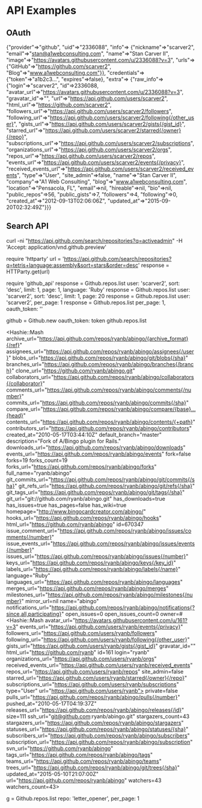 # API Examples

## OAuth


{"provider"=>"github",
 "uid"=>"2336088",
 "info"=>
  {"nickname"=>"scarver2",
   "email"=>"stan@a1webconsulting.com",
   "name"=>"Stan Carver II",
   "image"=>"https://avatars.githubusercontent.com/u/2336088?v=3",
   "urls"=>
    {"GitHub"=>"https://github.com/scarver2", "Blog"=>"www.a1webconsulting.com"}},
 "credentials"=>
  {"token"=>"a1b2c3...", "expires"=>false},
 "extra"=>
  {"raw_info"=>
    {"login"=>"scarver2",
     "id"=>2336088,
     "avatar_url"=>"https://avatars.githubusercontent.com/u/2336088?v=3",
     "gravatar_id"=>"",
     "url"=>"https://api.github.com/users/scarver2",
     "html_url"=>"https://github.com/scarver2",
     "followers_url"=>"https://api.github.com/users/scarver2/followers",
     "following_url"=>"https://api.github.com/users/scarver2/following{/other_user}",
     "gists_url"=>"https://api.github.com/users/scarver2/gists{/gist_id}",
     "starred_url"=>"https://api.github.com/users/scarver2/starred{/owner}{/repo}",
     "subscriptions_url"=>"https://api.github.com/users/scarver2/subscriptions",
     "organizations_url"=>"https://api.github.com/users/scarver2/orgs",
     "repos_url"=>"https://api.github.com/users/scarver2/repos",
     "events_url"=>"https://api.github.com/users/scarver2/events{/privacy}",
     "received_events_url"=>"https://api.github.com/users/scarver2/received_events",
     "type"=>"User",
     "site_admin"=>false,
     "name"=>"Stan Carver II",
     "company"=>"A1 Web Consulting",
     "blog"=>"www.a1webconsulting.com",
     "location"=>"Pensacola, FL",
     "email"=>nil,
     "hireable"=>nil,
     "bio"=>nil,
     "public_repos"=>56,
     "public_gists"=>7,
     "followers"=>4,
     "following"=>0,
     "created_at"=>"2012-09-13T02:06:06Z",
     "updated_at"=>"2015-09-20T02:32:49Z"}}}


## Search API


curl -ni "https://api.github.com/search/repositories?q=activeadmin" -H 'Accept: application/vnd.github.preview'

require 'httparty'
url = 'https://api.github.com/search/repositories?q=tetris+language:assembly&sort=stars&order=desc'
response = HTTParty.get(url)

require 'github_api'
response = Github.repos.list user: 'scarver2', sort: 'desc', limit: 1, page: 1, language: 'Ruby'
response = Github.repos.list user: 'scarver2', sort: 'desc', limit: 1, page: 20
response = Github.repos.list user: 'scarver2', per_page: 1
response = Github.repos.list per_page: 1, oauth_token: ''

github = Github.new oauth_token: token
github.repos.list

<Hashie::Mash
archive_url="https://api.github.com/repos/ryanb/abingo/{archive_format}{/ref}"
assignees_url="https://api.github.com/repos/ryanb/abingo/assignees{/user}"
blobs_url="https://api.github.com/repos/ryanb/abingo/git/blobs{/sha}"
branches_url="https://api.github.com/repos/ryanb/abingo/branches{/branch}"
clone_url="https://github.com/ryanb/abingo.git"
collaborators_url="https://api.github.com/repos/ryanb/abingo/collaborators{/collaborator}"
comments_url="https://api.github.com/repos/ryanb/abingo/comments{/number}"
commits_url="https://api.github.com/repos/ryanb/abingo/commits{/sha}"
compare_url="https://api.github.com/repos/ryanb/abingo/compare/{base}...{head}"
contents_url="https://api.github.com/repos/ryanb/abingo/contents/{+path}"
contributors_url="https://api.github.com/repos/ryanb/abingo/contributors"
created_at="2010-05-17T03:44:10Z"
default_branch="master"
description="Fork of A/Bingo plugin for Rails."
downloads_url="https://api.github.com/repos/ryanb/abingo/downloads"
events_url="https://api.github.com/repos/ryanb/abingo/events"
fork=false
forks=19
forks_count=19
forks_url="https://api.github.com/repos/ryanb/abingo/forks"
full_name="ryanb/abingo"
git_commits_url="https://api.github.com/repos/ryanb/abingo/git/commits{/sha}"
git_refs_url="https://api.github.com/repos/ryanb/abingo/git/refs{/sha}"
git_tags_url="https://api.github.com/repos/ryanb/abingo/git/tags{/sha}"
git_url="git://github.com/ryanb/abingo.git"
has_downloads=true
has_issues=true
has_pages=false
has_wiki=true
homepage="http://www.bingocardcreator.com/abingo/"
hooks_url="https://api.github.com/repos/ryanb/abingo/hooks"
html_url="https://github.com/ryanb/abingo"
id=670347
issue_comment_url="https://api.github.com/repos/ryanb/abingo/issues/comments{/number}"
issue_events_url="https://api.github.com/repos/ryanb/abingo/issues/events{/number}"
issues_url="https://api.github.com/repos/ryanb/abingo/issues{/number}"
keys_url="https://api.github.com/repos/ryanb/abingo/keys{/key_id}"
labels_url="https://api.github.com/repos/ryanb/abingo/labels{/name}"
language="Ruby"
languages_url="https://api.github.com/repos/ryanb/abingo/languages"
merges_url="https://api.github.com/repos/ryanb/abingo/merges"
milestones_url="https://api.github.com/repos/ryanb/abingo/milestones{/number}"
mirror_url=nil
name="abingo"
notifications_url="https://api.github.com/repos/ryanb/abingo/notifications{?since,all,participating}"
open_issues=0
open_issues_count=0
owner=#<Hashie::Mash
avatar_url="https://avatars.githubusercontent.com/u/161?v=3"
events_url="https://api.github.com/users/ryanb/events{/privacy}"
followers_url="https://api.github.com/users/ryanb/followers"
following_url="https://api.github.com/users/ryanb/following{/other_user}"
gists_url="https://api.github.com/users/ryanb/gists{/gist_id}"
gravatar_id=""
html_url="https://github.com/ryanb"
id=161
login="ryanb"
organizations_url="https://api.github.com/users/ryanb/orgs"
received_events_url="https://api.github.com/users/ryanb/received_events"
repos_url="https://api.github.com/users/ryanb/repos"
site_admin=false
starred_url="https://api.github.com/users/ryanb/starred{/owner}{/repo}"
subscriptions_url="https://api.github.com/users/ryanb/subscriptions"
type="User"
url="https://api.github.com/users/ryanb">
private=false
pulls_url="https://api.github.com/repos/ryanb/abingo/pulls{/number}"
pushed_at="2010-05-17T04:19:37Z"
releases_url="https://api.github.com/repos/ryanb/abingo/releases{/id}"
size=111
ssh_url="git@github.com:ryanb/abingo.git"
stargazers_count=43
stargazers_url="https://api.github.com/repos/ryanb/abingo/stargazers"
statuses_url="https://api.github.com/repos/ryanb/abingo/statuses/{sha}"
subscribers_url="https://api.github.com/repos/ryanb/abingo/subscribers"
subscription_url="https://api.github.com/repos/ryanb/abingo/subscription"
svn_url="https://github.com/ryanb/abingo"
tags_url="https://api.github.com/repos/ryanb/abingo/tags"
teams_url="https://api.github.com/repos/ryanb/abingo/teams"
trees_url="https://api.github.com/repos/ryanb/abingo/git/trees{/sha}"
updated_at="2015-05-10T21:07:00Z"
url="https://api.github.com/repos/ryanb/abingo"
watchers=43
watchers_count=43>

g = Github.repos.list repo: 'letter_opener', per_page: 1
